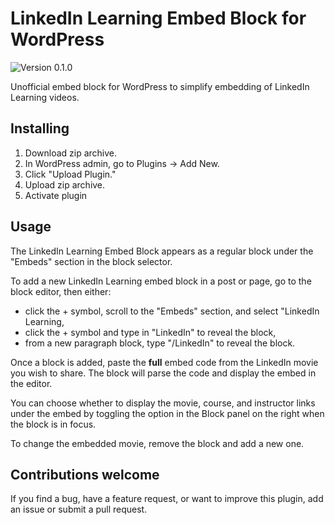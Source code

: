 # LinkedIn Learning Embed Block for WordPress

![Version 0.1.0](https://img.shields.io/badge/version-0.1.0-blue.svg)

Unofficial embed block for WordPress to simplify embedding of LinkedIn Learning videos.

## Installing

1. Download zip archive.
2. In WordPress admin, go to Plugins -> Add New.
3. Click "Upload Plugin."
4. Upload zip archive.
5. Activate plugin

## Usage

The LinkedIn Learning Embed Block appears as a regular block under the "Embeds" section in the block selector.

To add a new LinkedIn Learning embed block in a post or page, go to the block editor, then either:

- click the + symbol, scroll to the "Embeds" section, and select "LinkedIn Learning,
- click the + symbol and type in "LinkedIn" to reveal the block,
- from a new paragraph block, type "/LinkedIn" to reveal the block.

Once a block is added, paste the **full** embed code from the LinkedIn movie you wish to share. The block will parse the code and display the embed in the editor.

You can choose whether to display the movie, course, and instructor links under the embed by toggling the option in the Block panel on the right when the block is in focus.

To change the embedded movie, remove the block and add a new one.

## Contributions welcome

If you find a bug, have a feature request, or want to improve this plugin, add an issue or submit a pull request.
